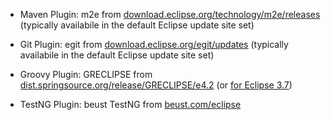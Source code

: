 
- Maven Plugin: m2e from [download.eclipse.org/technology/m2e/releases](http://download.eclipse.org/technology/m2e/releases)
  (typically availabile in the default Eclipse update site set)

- Git Plugin: egit from [download.eclipse.org/egit/updates](http://download.eclipse.org/egit/updates)
  (typically availabile in the default Eclipse update site set)

- Groovy Plugin: GRECLIPSE from [dist.springsource.org/release/GRECLIPSE/e4.2](http://dist.springsource.org/release/GRECLIPSE/e4.2) 
  (or [for Eclipse 3.7](http://dist.springsource.org/release/GRECLIPSE/e3.7))
  
- TestNG Plugin: beust TestNG from [beust.com/eclipse](http://beust.com/eclipse)
